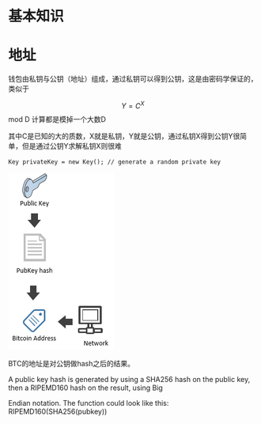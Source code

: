 # 基本知识

# 地址

钱包由私钥与公钥（地址）组成，通过私钥可以得到公钥，这是由密码学保证的，类似于

$$Y = C^X%d$$ mod D  计算都是模掉一个大数D

其中C是已知的大的质数，X就是私钥，Y就是公钥，通过私钥X得到公钥Y很简单，但是通过公钥Y求解私钥X则很难

```
Key privateKey = new Key(); // generate a random private key
```

![](/assets/PubKeyHashToBitcoinAddress.png)

BTC的地址是对公钥做hash之后的结果。

A public key hash is generated by using a SHA256 hash on the public key, then a RIPEMD160 hash on the result, using Big

Endian notation. The function could look like this: RIPEMD160\(SHA256\(pubkey\)\)

```

```



